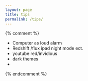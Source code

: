 ```yaml
---
layout: page
title: tips
permalink: /tips/
---
```


{% comment %}

- Computer as loud alarm
- Redshift /flux ipad night mode ect.
- youtube red/invidious
- dark themes
- 
{% endcomment %}
